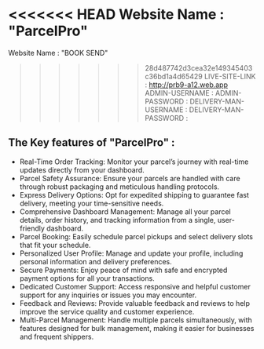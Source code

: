 <<<<<<< HEAD
Website Name : "ParcelPro"
=======
Website Name : "BOOK SEND"
>>>>>>> 28d487742d3cea32e149345403c36bd1a4d65429
LIVE-SITE-LINK : http://prb9-a12.web.app
ADMIN-USERNAME :
ADMIN-PASSWORD :
DELIVERY-MAN-USERNAME :
DELIVERY-MAN-PASSWORD :

## The Key features of "ParcelPro" :

- Real-Time Order Tracking: Monitor your parcel’s journey with real-time updates directly from your dashboard.
- Parcel Safety Assurance: Ensure your parcels are handled with care through robust packaging and meticulous handling protocols.
- Express Delivery Options: Opt for expedited shipping to guarantee fast delivery, meeting your time-sensitive needs.
- Comprehensive Dashboard Management: Manage all your parcel details, order history, and tracking information from a single, user-friendly dashboard.
- Parcel Booking: Easily schedule parcel pickups and select delivery slots that fit your schedule.
- Personalized User Profile: Manage and update your profile, including personal information and delivery preferences.
- Secure Payments: Enjoy peace of mind with safe and encrypted payment options for all your transactions.
- Dedicated Customer Support: Access responsive and helpful customer support for any inquiries or issues you may encounter.
- Feedback and Reviews: Provide valuable feedback and reviews to help improve the service quality and customer experience.
- Multi-Parcel Management: Handle multiple parcels simultaneously, with features designed for bulk management, making it easier for businesses and frequent shippers.
